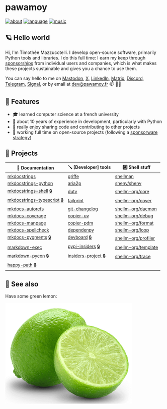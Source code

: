 # pawamoy

[![about](https://img.shields.io/badge/docs-about-708FCC.svg?style=flat)](https://pawamoy.github.io/about)
[![language](https://img.shields.io/badge/language-ACGT-white.svg?style=flat)](https://en.wikipedia.org/wiki/DNA)
[![music](https://img.shields.io/badge/music-breakcore-708FCC.svg?style=flat)](https://www.youtube.com/watch?v=yU_EpBtqiRk)

## 🪐 Hello world

Hi, I'm Timothée Mazzucotelli.
I develop open-source software, primarily Python tools and libraries.
I do this full time: I earn my keep through [sponsorships](https://github.com/sponsors/pawamoy)
from individual users and companies,
which is what makes these projects sustainable
and gives you a chance to use them.

You can say hello to me on
[Mastodon](https://fosstodon.org/@pawamoy),
[X](https://x.com/pawamoy),
[LinkedIn](https://www.linkedin.com/in/tmazzucotelli/),
[Matrix](https://matrix.to/#/@pawamoy:matrix.org),
[Discord](https://discordapp.com/users/393362331494776833),
[Telegram](https://t.me/pawamoy),
[Signal](https://signal.me/#eu/NBYY34FhSLL4A54k52+pI2It8qVBQy/pYDQBt+qxNej1IHVuqppNvKURTQuwrTXP),
or by email at dev@pawamoy.fr 📫 👋🏼

## 🌱 Features

- 🎓 learned computer science at a french university
- 🐍 about 10 years of experience in development, particularly with Python
- 🎠 really enjoy sharing code and contributing to other projects
- 👔 working full time on open-source projects
  (following a [sponsorware strategy](https://pawamoy.github.io/insiders))

## 🌲 Projects

📘 Documentation | 🪛 [Developer] tools | #️⃣ Shell stuff
---------------- | ------------------ | --------------------
[mkdocstrings](https://github.com/mkdocstrings/mkdocstrings) | [griffe](https://github.com/mkdocstrings/griffe) | [shellman](https://github.com/pawamoy/shellman)
[mkdocstrings-python](https://github.com/mkdocstrings/python) | [aria2p](https://github.com/pawamoy/aria2p) | [shenv/shenv](https://github.com/shenv/shenv)
[mkdocstrings-shell](https://github.com/mkdocstrings/shell) [🔒] | [duty](https://github.com/pawamoy/duty) | [shellm-org/core](https://github.com/shellm-org/core)
[mkdocstrings-typescript](https://github.com/mkdocstrings/typescript) [🔒] | [failprint](https://github.com/pawamoy/failprint) | [shellm-org/cover](https://github.com/shellm-org/cover)
[mkdocs-autorefs](https://github.com/mkdocstrings/autorefs) | [git-changelog](https://github.com/pawamoy/git-changelog) | [shellm-org/daemon](https://github.com/shellm-org/daemon)
[mkdocs-coverage](https://github.com/pawamoy/mkdocs-coverage) | [copier-uv](https://github.com/pawamoy/copier-uv) | [shellm-org/debug](https://github.com/shellm-org/debug)
[mkdocs-manpage](https://github.com/pawamoy/mkdocs-manpage) | [copier-pdm](https://github.com/pawamoy/copier-pdm) | [shellm-org/format](https://github.com/shellm-org/format)
[mkdocs-spellcheck](https://github.com/pawamoy/mkdocs-spellcheck) | [dependenpy](https://github.com/pawamoy/dependenpy) | [shellm-org/loop](https://github.com/shellm-org/loop)
[mkdocs-pygments](https://github.com/pawamoy/mkdocs-pygments) [🔒] | [devboard](https://github.com/pawamoy/devboard) [🔒] | [shellm-org/profiler](https://github.com/shellm-org/profiler)
[markdown-exec](https://github.com/pawamoy/markdown-exec) | [pypi-insiders](https://github.com/pawamoy/pypi-insiders) [🔒] | [shellm-org/template](https://github.com/shellm-org/template)
[markdown-pycon](https://github.com/pawamoy/markdown-pycon) [🔒] | [insiders-project](https://github.com/pawamoy/insiders-project) [🔒] | [shellm-org/trace](https://github.com/shellm-org/trace)
[happy-path](https://github.com/pawamoy/happy-path) [🔒] | |

[🔒]: https://pawamoy.github.io/insiders/

## 🍋 See also

Have some green lemon:

![green lemon](green_lemon.png)

